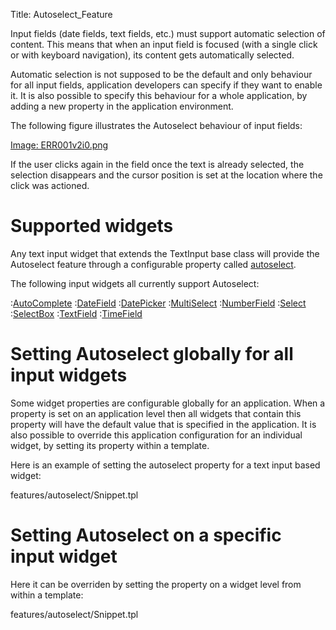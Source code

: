 Title: Autoselect_Feature


Input fields (date fields, text fields, etc.) must support automatic selection of content. This means that when an input field is focused (with a single click or with keyboard navigation), its content gets automatically selected.

Automatic selection is not supposed to be the default and only behaviour for all input fields, application developers can specify if they want to enable it. It is also possible to specify this behaviour for a whole application, by adding a new property in the application environment.

The following figure illustrates the Autoselect behaviour of input fields:

[Image: ERR001v2i0.png](Image:_ERR001v2i0.png)

If the user clicks again in the field once the text is already selected, the selection disappears and the cursor position is set at the location where the click was actioned.


# Supported widgets

Any text input widget that extends the TextInput base class will provide the Autoselect feature through a configurable property called [autoselect](http://ariatemplates.com/aria/guide/apps/apidocs/#aria.widgets.CfgBeans:TextInputCfg).

The following input widgets all currently support Autoselect: 

:[AutoComplete](AutoComplete)
:[DateField](DateField)
:[DatePicker](DatePicker)
:[MultiSelect](MultiSelect)
:[NumberField](NumberField)
:[Select](Select)
:[SelectBox](SelectBox)
:[TextField](TextField)
:[TimeField](TimeField)

# Setting Autoselect globally for all input widgets

Some widget properties are configurable globally for an application.
When a property is set on an application level then all widgets that contain this property will have the default value that is specified in the application.  It is also possible to override this application configuration for an individual widget, by setting its property within a template.


Here is an example of setting the autoselect property for a text input based widget:

<srcinclude tag="widgetsettings" lang="AT" outdent="true">features/autoselect/Snippet.tpl</srcinclude>

# Setting Autoselect on a specific input widget

Here it can be overriden by setting the property on a widget level from within a template:

<srcinclude tag="textfield" lang="AT" outdent="true">features/autoselect/Snippet.tpl</srcinclude>

<sample sample="features/autoselect" />